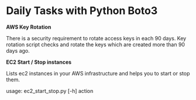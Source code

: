 # Daily Tasks with Python Boto3
**AWS Key Rotation**

There is a security requirement to rotate access keys in each 90 days. Key rotation script checks and rotate the keys which are created more than 90 days ago.

**EC2 Start / Stop instances**

Lists ec2 instances in your AWS infrastructure and helps you to start or stop them.

usage: ec2_start_stop.py [-h] action
